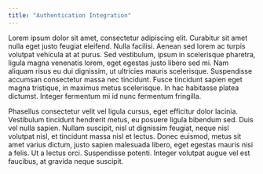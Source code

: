 ```yaml
---
title: "Authentication Integration"
---
```


Lorem ipsum dolor sit amet, consectetur adipiscing elit. Curabitur sit amet nulla eget justo feugiat eleifend. Nulla facilisi. Aenean sed lorem ac turpis volutpat vehicula at at purus. Sed vestibulum, ipsum in scelerisque pharetra, ligula magna venenatis lorem, eget egestas justo libero sed mi. Nam aliquam risus eu dui dignissim, ut ultricies mauris scelerisque. Suspendisse accumsan consectetur massa nec tincidunt. Fusce tincidunt sapien eget magna tristique, in maximus metus scelerisque. In hac habitasse platea dictumst. Integer fermentum mi id nunc fermentum fringilla.

Phasellus consectetur velit vel ligula cursus, eget efficitur dolor lacinia. Vestibulum tincidunt hendrerit metus, eu posuere ligula bibendum sed. Duis vel nulla sapien. Nullam suscipit, nisl ut dignissim feugiat, neque nisl volutpat nisl, et tincidunt massa nisl et lectus. Donec euismod, metus sit amet varius dictum, justo sapien malesuada libero, eget egestas mauris nisi a felis. Ut a lectus orci. Suspendisse potenti. Integer volutpat augue vel est faucibus, at gravida neque suscipit.